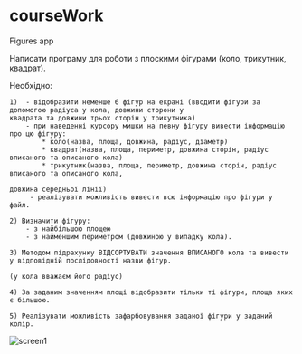 # courseWork
Figures app

Написати програму для роботи з плоскими фігурами (коло, трикутник, квадрат).

Необхідно:

    1)  - відобразити неменше 6 фігур на екрані (вводити фігури за допомогою радіуса у кола, довжини сторони у
    квадрата та довжини трьох сторін у трикутника)
        - при наведенні курсору мишки на певну фігуру вивести інформацію про цю фігуру:
            * коло(назва, площа, довжина, радіус, діаметр)
            * квадрат(назва, площа, периметр, довжина сторін, радіус вписаного та описаного кола)
            * трикутник(назва, площа, периметр, довжина сторін, радіус вписаного та описаного кола,
                                                                            довжина середньої лінії)
         - реалізувати можливість вивести всю інформацію про фігури у файл.
         
    2) Визначити фігуру:
        - з найбільшою площею
        - з найменшим периметром (довжиною у випадку кола).
        
    3) Методом підрахунку ВІДСОРТУВАТИ значення ВПИСАНОГО кола та вивести у відповідній послідовності назви фігур.
                                                                                    (у кола вважаєм його радіус)
                                                                                    
    4) За заданим значенням площі відобразити тільки ті фігури, площа яких є більшою.   
    
    5) Реалізувати можливість зафарбовування заданої фігури у заданий колір.
    
![screen1](https://user-images.githubusercontent.com/90086332/192841347-ce188e0c-89c8-4e38-9a07-4c3875cd4547.png)



